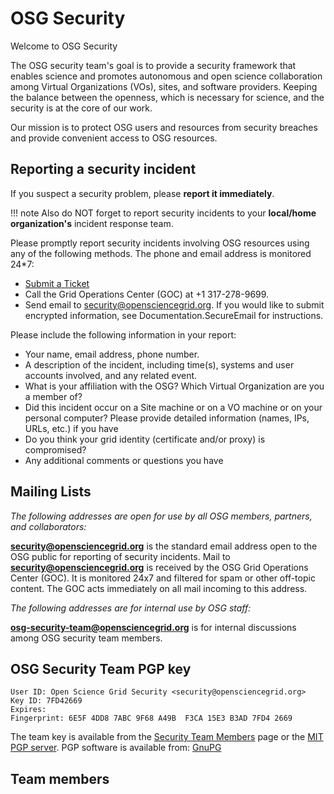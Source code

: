 # OSG Security

Welcome to OSG Security

The OSG security team's goal is to provide a security framework that enables science and promotes autonomous and open science collaboration among Virtual Organizations (VOs), sites, and software providers. Keeping the balance between the openness, which is necessary for science, and the security is at the core of our work. 

Our mission is to protect OSG users and resources from security breaches and provide convenient access to OSG resources. 

## Reporting a security incident

If you suspect a security problem, please **report it immediately**.

!!! note
    Also do NOT forget to report security incidents to your **local/home organization's** incident response team.

Please promptly report security incidents involving OSG resources using any of the following methods. The phone and email address is monitored 24\*7:

-   [Submit a Ticket](https://ticket.grid.iu.edu/goc/security)
-   Call the Grid Operations Center (GOC) at +1 317-278-9699.
-   Send email to <security@opensciencegrid.org>. If you would like to submit encrypted information, see Documentation.SecureEmail for instructions.

Please include the following information in your report:

-   Your name, email address, phone number.
-   A description of the incident, including time(s), systems and user accounts involved, and any related event.
-   What is your affiliation with the OSG? Which Virtual Organization are you a member of?
-   Did this incident occur on a Site machine or on a VO machine or on your personal computer? Please provide detailed information (names, IPs, URLs, etc.) if you have
-   Do you think your grid identity (certificate and/or proxy) is compromised?
-   Any additional comments or questions you have

## Mailing Lists
*The following addresses are open for use by all OSG members, partners, and collaborators:*

**<security@opensciencegrid.org>** is the standard email address open to the OSG public for reporting of security incidents. Mail to **<security@opensciencegrid.org>** is received by the OSG Grid Operations Center (GOC). It is monitored 24x7 and filtered for spam or other off-topic content. The GOC acts immediately on all mail incoming to this address.

*The following addresses are for internal use by OSG staff:*

**<osg-security-team@opensciencegrid.org>** is for internal discussions among OSG security team members.

## OSG Security Team PGP key

``` file
User ID: Open Science Grid Security <security@opensciencegrid.org>
Key ID: 7FD42669
Expires:  
Fingerprint: 6E5F 4DD8 7ABC 9F68 A49B  F3CA 15E3 B3AD 7FD4 2669
```

The team key is available from the [Security Team Members](SecurityTeamMembers) page or the [MIT PGP server](http://pgp.mit.edu:11371/pks/lookup?search=security%40opensciencegrid.org&op=index). PGP software is available from: [GnuPG](http://www.gnupg.org/)

## Team members
